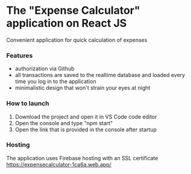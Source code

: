 # The "Expense Calculator" application on React JS

Convenient application for quick calculation of expenses

### Features
- authorization via Github
- all transactions are saved to the realtime database and loaded every time you log in to the application
- minimalistic design that won't strain your eyes at night

### How to launch
1) Download the project and open it in VS Code code editor
2) Open the console and type "npm start"
3) Open the link that is provided in the console after startup

### Hosting
The application uses Firebase hosting with an SSL certificate</br>
https://expensecalculator-1ca6a.web.app/
